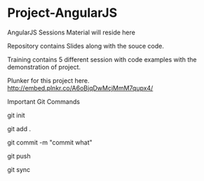 # Project-AngularJS

AngularJS Sessions Material will reside here

Repository contains Slides along with the souce code.

Training contains 5 different session with code examples with the demonstration of project.

Plunker for this project here.
http://embed.plnkr.co/A6oBjqDwMcjMmM7qupx4/

Important Git Commands

git init

git add .

git commit -m "commit what"

git push

git sync 
